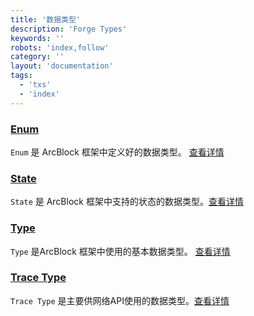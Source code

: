 ```yaml
---
title: '数据类型'
description: 'Forge Types'
keywords: ''
robots: 'index,follow'
category: ''
layout: 'documentation'
tags:
  - 'txs'
  - 'index'
---
```


### [Enum](./enum)

`Enum` 是 ArcBlock 框架中定义好的数据类型。 [查看详情](./enum)

### [State](./state)

`State` 是 ArcBlock 框架中支持的状态的数据类型。[查看详情](./enum)

### [Type](./type)

`Type` 是ArcBlock 框架中使用的基本数据类型。 [查看详情](./type)

### [Trace Type](./trace_type)

`Trace Type` 是主要供网络API使用的数据类型。[查看详情](./trace_type)

